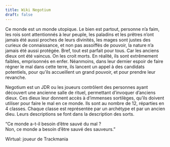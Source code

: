 ```yaml
---
title: Wiki Negotium
draft: false
---
```


Ce monde est un monde utopique. Le bien est partout, personne n’a faim, les rois sont attentionnés à leur peuple, les paladins et les prêtres n’ont jamais été aussi proches de leurs divinités, les mages sont justes des curieux de connaissance, et non pas assoiffés de pouvoir, la nature n’a jamais été aussi protégée. Bref, tout est parfait pour tous. Car les anciens dieux ont été vaincus. On les croit morts. En réalité, ils sont extrêmement faibles, emprisonnés en enfer. Néanmoins, dans leur dernier espoir de faire régner le mal dans cette terre, ils lancent un appel à des candidats potentiels, pour qu’ils accueillent un grand pouvoir, et pour prendre leur revanche.

Negotium est un JDR ou les joueurs contrôlent des personnes ayant découvert une ancienne salle de rituel, permettant d’invoquer d’anciens dieux. Ces dieux leur donnent accès à d’immenses sortilèges, qu’ils doivent utiliser pour faire le mal en ce monde. Ils sont au nombre de 12, réparties en 4 classes. Chaque classe est représentée par un archétype et par un ancien dieu. Leurs descriptions se font dans la description des sorts.

“Ce monde a-t-il besoin d’être sauvé du mal ?  
Non, ce monde a besoin d’être sauvé des sauveurs.”

Wirtual: joueur de Trackmania